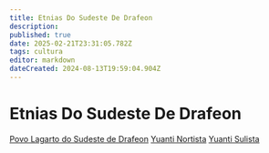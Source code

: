 ```yaml
---
title: Etnias Do Sudeste De Drafeon
description: 
published: true
date: 2025-02-21T23:31:05.782Z
tags: cultura
editor: markdown
dateCreated: 2024-08-13T19:59:04.904Z
---
```


<!-- SUBTITLE: Visão geral sobre Etnias Do Sudeste De Drafeon -->

# Etnias Do Sudeste De Drafeon
[Povo Lagarto do Sudeste de Drafeon](/lugares/plano-material/drafeon/sudeste-de-drafeon/etnias/povo-lagarto-do-sudeste-de-drafeon)
[Yuanti Nortista](/lugares/plano-material/drafeon/sudeste-de-drafeon/etnias/yuanti-nortista)
[Yuanti Sulista](/lugares/plano-material/drafeon/sudeste-de-drafeon/etnias/yuanti-sulista)
